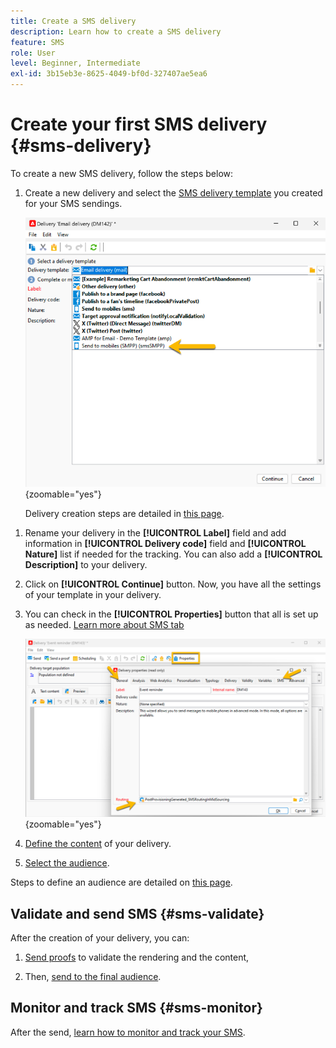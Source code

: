 ```yaml
---
title: Create a SMS delivery
description: Learn how to create a SMS delivery
feature: SMS
role: User
level: Beginner, Intermediate
exl-id: 3b15eb3e-8625-4049-bf0d-327407ae5ea6
---
```

# Create your first SMS delivery {#sms-delivery}

To create a new SMS delivery, follow the steps below: 

1. Create a new delivery and select the [SMS delivery template](sms-mid-sourcing.md#sms-delivery-template) you created for your SMS sendings.

    ![](assets/sms_create.png){zoomable="yes"}

    Delivery creation steps are detailed in [this page](../../start/create-message.md).

<!-- * For standalone instance,  [learn more here](sms-standalone-instance.md#sms-delivery-template).
* For mid-sourcing infrastructure, --> 
  
1. Rename your delivery in the **[!UICONTROL Label]** field and add information in **[!UICONTROL Delivery code]** field and **[!UICONTROL Nature]** list if needed for the tracking. You can also add a **[!UICONTROL Description]** to your delivery.

1. Click on **[!UICONTROL Continue]** button. Now, you have all the settings of your template in your delivery.

1. You can check in the **[!UICONTROL Properties]** button that all is set up as needed. [Learn more about SMS tab](sms-delivery-settings.md#sms-tab)
    
    ![](assets/sms_settings.png){zoomable="yes"}

1. [Define the content](sms-content.md) of your delivery.

1. [Select the audience](sms-audience.md).

Steps to define an audience are detailed on [this page](../../audiences/create-audiences.md).

## Validate and send SMS {#sms-validate}

After the creation of your delivery, you can:

1. [Send proofs](sms-proofs.md) to validate the rendering and the content,

1. Then, [send to the final audience](sms-send.md).

## Monitor and track SMS {#sms-monitor}

After the send, [learn how to monitor and track your SMS](sms-monitor.md).
